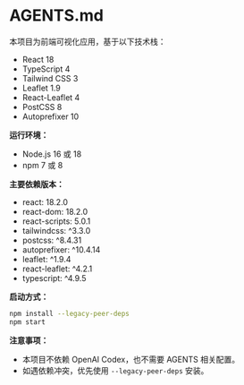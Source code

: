 # AGENTS.md

本项目为前端可视化应用，基于以下技术栈：

- React 18
- TypeScript 4
- Tailwind CSS 3
- Leaflet 1.9
- React-Leaflet 4
- PostCSS 8
- Autoprefixer 10

**运行环境：**
- Node.js 16 或 18
- npm 7 或 8

**主要依赖版本：**
- react: 18.2.0
- react-dom: 18.2.0
- react-scripts: 5.0.1
- tailwindcss: ^3.3.0
- postcss: ^8.4.31
- autoprefixer: ^10.4.14
- leaflet: ^1.9.4
- react-leaflet: ^4.2.1
- typescript: ^4.9.5

**启动方式：**
```sh
npm install --legacy-peer-deps
npm start
```

**注意事项：**
- 本项目不依赖 OpenAI Codex，也不需要 AGENTS 相关配置。
- 如遇依赖冲突，优先使用 `--legacy-peer-deps` 安装。
